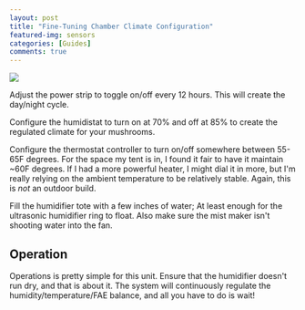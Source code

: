 ```yaml
---
layout: post
title: "Fine-Tuning Chamber Climate Configuration"
featured-img: sensors
categories: [Guides]
comments: true
---
```


<img src="{{ '/assets/img/posts/sensors.jpg' | relative_url }}" />

Adjust the power strip to toggle on/off every 12 hours. This will create the day/night cycle.

Configure the humidistat to turn on at 70% and off at 85% to create the regulated climate for your mushrooms.

Configure the thermostat controller to turn on/off somewhere between 55-65F degrees. For the space my tent is in, I found it fair to have it maintain ~60F degrees. If I had a more powerful heater, I might dial it in more, but I'm really relying on the ambient temperature to be relatively stable. Again, this is *not* an outdoor build.

Fill the humidifier tote with a few inches of water; At least enough for the ultrasonic humidifier ring to float. Also make sure the mist maker isn't shooting water into the fan.

## Operation

Operations is pretty simple for this unit. Ensure that the humidifier doesn't run dry, and that is about it. The system will continuously regulate the humidity/temperature/FAE balance, and all you have to do is wait!